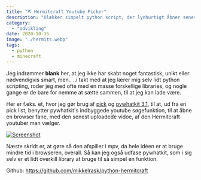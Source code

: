 ```yaml
---
title: "⛏️ Hermitcraft Youtube Picker"
description: "Ulækker simpelt python script, der lynhurtigt åbner seneste video, med din yndlings hermitcraft content creator."
category:
  - "Udvikling"
date: 2020-10-15
image: "./hermits.webp"
tags:
  - python
  - minecraft
---
```


Jeg indrømmer **blank** her, at jeg ikke har skabt noget fantastisk, unikt eller nødvendigvis smart, men.. ..i takt med at jeg lærer mig selv lidt python scripting, roder jeg med ofte med en masse forskellige libraries, og nogle gange er de bare for nemme at sætte sammen, til at jeg kan lade være.

Her er f.eks. et, hvor jeg gør brug af [pick](https://pypi.org/project/pick/) og [pywhatkit 3.1](https://pypi.org/project/pywhatkit/), til at, ud fra en pick list, benytter pywhatkit's indbyggede youtube søgefunktion, til at åbne en browser fane, med den senest uploadede vidoe, af den Hermitcraft youtuber man vælger.

[![Screenshot](https://mikkelrask.github.io/blog/hermits.png)](https://mikkelrask.github.io/blog/hermits.png)

Næste skridt er, at gøre så den afspiller i mpv, da hele idéen er at bruge mindre tid i browseren, overall. Så kan jeg også udfase pywhatkit, som i sig selv er et lidt overkill library at bruge til så simpel en funktion.

Github: https://github.com/mikkelrask/python-hermitcraft
